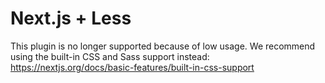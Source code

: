 # Next.js + Less

This plugin is no longer supported because of low usage. We recommend using the built-in CSS and Sass support instead: https://nextjs.org/docs/basic-features/built-in-css-support
